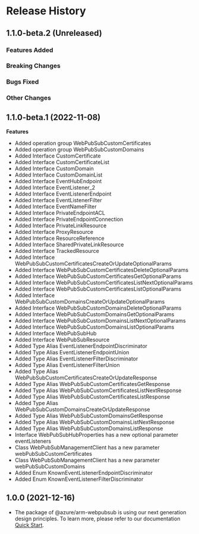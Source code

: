 # Release History

## 1.1.0-beta.2 (Unreleased)

### Features Added

### Breaking Changes

### Bugs Fixed

### Other Changes

## 1.1.0-beta.1 (2022-11-08)
    
**Features**

  - Added operation group WebPubSubCustomCertificates
  - Added operation group WebPubSubCustomDomains
  - Added Interface CustomCertificate
  - Added Interface CustomCertificateList
  - Added Interface CustomDomain
  - Added Interface CustomDomainList
  - Added Interface EventHubEndpoint
  - Added Interface EventListener_2
  - Added Interface EventListenerEndpoint
  - Added Interface EventListenerFilter
  - Added Interface EventNameFilter
  - Added Interface PrivateEndpointACL
  - Added Interface PrivateEndpointConnection
  - Added Interface PrivateLinkResource
  - Added Interface ProxyResource
  - Added Interface ResourceReference
  - Added Interface SharedPrivateLinkResource
  - Added Interface TrackedResource
  - Added Interface WebPubSubCustomCertificatesCreateOrUpdateOptionalParams
  - Added Interface WebPubSubCustomCertificatesDeleteOptionalParams
  - Added Interface WebPubSubCustomCertificatesGetOptionalParams
  - Added Interface WebPubSubCustomCertificatesListNextOptionalParams
  - Added Interface WebPubSubCustomCertificatesListOptionalParams
  - Added Interface WebPubSubCustomDomainsCreateOrUpdateOptionalParams
  - Added Interface WebPubSubCustomDomainsDeleteOptionalParams
  - Added Interface WebPubSubCustomDomainsGetOptionalParams
  - Added Interface WebPubSubCustomDomainsListNextOptionalParams
  - Added Interface WebPubSubCustomDomainsListOptionalParams
  - Added Interface WebPubSubHub
  - Added Interface WebPubSubResource
  - Added Type Alias EventListenerEndpointDiscriminator
  - Added Type Alias EventListenerEndpointUnion
  - Added Type Alias EventListenerFilterDiscriminator
  - Added Type Alias EventListenerFilterUnion
  - Added Type Alias WebPubSubCustomCertificatesCreateOrUpdateResponse
  - Added Type Alias WebPubSubCustomCertificatesGetResponse
  - Added Type Alias WebPubSubCustomCertificatesListNextResponse
  - Added Type Alias WebPubSubCustomCertificatesListResponse
  - Added Type Alias WebPubSubCustomDomainsCreateOrUpdateResponse
  - Added Type Alias WebPubSubCustomDomainsGetResponse
  - Added Type Alias WebPubSubCustomDomainsListNextResponse
  - Added Type Alias WebPubSubCustomDomainsListResponse
  - Interface WebPubSubHubProperties has a new optional parameter eventListeners
  - Class WebPubSubManagementClient has a new parameter webPubSubCustomCertificates
  - Class WebPubSubManagementClient has a new parameter webPubSubCustomDomains
  - Added Enum KnownEventListenerEndpointDiscriminator
  - Added Enum KnownEventListenerFilterDiscriminator
    
    
## 1.0.0 (2021-12-16)

- The package of @azure/arm-webpubsub is using our next generation design principles. To learn more, please refer to our documentation [Quick Start](https://aka.ms/js-track2-quickstart).